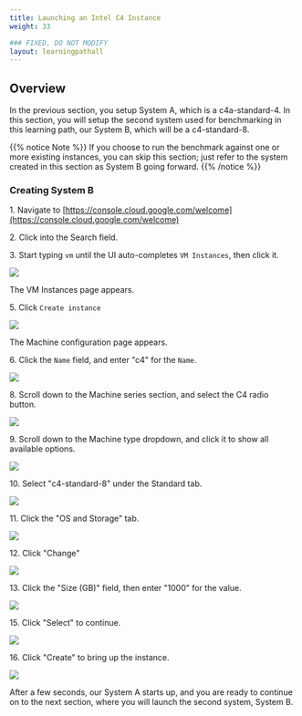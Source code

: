 ```yaml
---
title: Launching an Intel C4 Instance
weight: 33

### FIXED, DO NOT MODIFY
layout: learningpathall
---
```


## Overview
 In the previous section, you setup System A, which is a c4a-standard-4. In this section, you will setup the second system used for benchmarking in this learning path, our System B, which will be a c4-standard-8.
 
{{% notice Note %}}
If you choose to run the benchmark against one or more existing instances, you can skip this section; just refer to the system created in this section as System B going forward. 
{{% /notice %}}


### Creating System B

1\. Navigate to [https://console.cloud.google.com/welcome](https://console.cloud.google.com/welcome)


2\. Click into the Search field.


3\. Start typing `vm` until the UI auto-completes `VM Instances`, then click it.

![](images/launch_c4a/3.png)

The VM Instances page appears.

5\. Click `Create instance`

![](images/launch_c4a/4.png)

The Machine configuration page appears.

6\. Click the `Name` field, and enter "c4" for the `Name`.


![](images/launch_c4a/5.png)



8\. Scroll down to the Machine series section, and select the C4 radio button.

![](images/launch_c4/3.png)



9\. Scroll down to the Machine type dropdown, and click it to show all available options.

![](images/launch_c4/4.png)



10\. Select "c4-standard-8" under the Standard tab.

![](images/launch_c4/5.png)



11\. Click the "OS and Storage" tab.

![](images/launch_c4/11.png)



12\. Click "Change"

![](images/launch_c4/12.png)



13\. Click the "Size (GB)" field, then enter "1000" for the value.

![](images/launch_c4/13.png)

15\. Click "Select" to continue.

![](images/launch_c4/15.png)

16\. Click "Create" to bring up the instance.

![](images/launch_c4/16.png)

After a few seconds, our System A starts up, and you are ready to continue on to the next section, where you will launch the second system, System B.